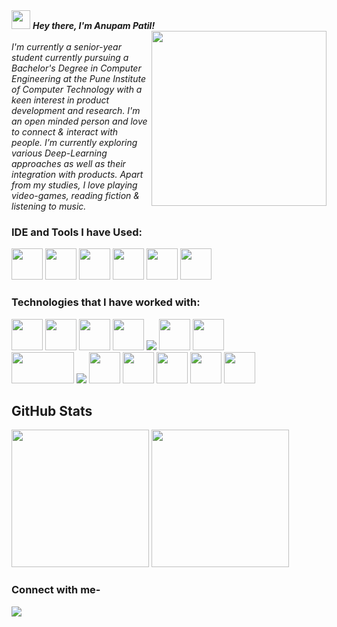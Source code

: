 <i>
 <img src="https://camo.githubusercontent.com/e8e7b06ecf583bc040eb60e44eb5b8e0ecc5421320a92929ce21522dbc34c891/68747470733a2f2f6d656469612e67697068792e636f6d2f6d656469612f6876524a434c467a6361737252346961377a2f67697068792e676966" height="30px"> 
 <strong>Hey there, I'm Anupam Patil!</strong>
 </i>
<div>
<img align="right" width="280" height="280" src="https://i.giphy.com/media/xUA7bdpLxQhsSQdyog/giphy.webp" >   
 </div>
<br>
 <i> I'm currently a senior-year student currently pursuing a Bachelor's Degree in Computer Engineering at the Pune Institute of Computer Technology with a keen interest in product development and research.
 I'm an open minded person and love to connect & interact with people.
 I’m currently exploring various Deep-Learning approaches as well as their integration with products.
 Apart from my studies, I love playing video-games, reading fiction & listening to music.</i>


### IDE and Tools I have Used:
<div>
<img height="50" width="50" src="https://img.icons8.com/color/48/000000/visual-studio-code-2019.png"/> 
 <img height="50" width="50" src="https://colab.research.google.com/img/colab_favicon_256px.png"/> 
 <img height="50" width="50" src="https://img.icons8.com/color/48/000000/pycharm.png"/> 
 <img height="50" width="50" src="https://img.icons8.com/color/50/000000/git.png"/> 
 <img height="50" width="50" src="https://www.vectorlogo.zone/logos/getpostman/getpostman-icon.svg"/> 
 <img height="50" width="50" src="https://www.vectorlogo.zone/logos/microsoft_azure/microsoft_azure-icon.svg"/> 
 
 
</div>

    
### Technologies that I have worked with:
<div>
 <img height="50" width="50" src="https://img.icons8.com/color/48/000000/c-plus-plus-logo.png" /> 
 <img height="50" width="50" src="https://img.icons8.com/color/48/000000/html-5.png" />  
 <img height="50" width="50" src="https://img.icons8.com/color/48/000000/css3.png" /> 
<img height="50" width="50" src="https://img.icons8.com/color/48/000000/bootstrap.png" />
<img src="https://img.icons8.com/ios-filled/50/ffffff/django.png"/>
<img height="50" width="50" src="https://storage.googleapis.com/cw-p1w5jpim0sdhkccw8gr/media/blog-images/drf-logo2.png" />
 <img height="50" width="50" src="https://flask.palletsprojects.com/en/2.0.x/_images/flask-logo.png"/>
 <br>
 <img height="50" width="100" src="https://www.vectorlogo.zone/logos/mongodb/mongodb-ar21.svg"/>
<img src="https://img.icons8.com/color/48/ffffff/flutter.png"/>
 <img height="50" width="50" src="https://www.sqlite.org/images/sqlite370_banner.gif"/>
 <img height="50" width="50" src="https://www.vectorlogo.zone/logos/mysql/mysql-ar21.svg"/>
<img height="50" width="50" src="https://img.icons8.com/color/48/000000/javascript.png"/>
<img height="50" width="50" src="https://img.icons8.com/color/48/000000/python.png" /> 
 <img height="50" width="50" src="https://www.vectorlogo.zone/logos/pytorch/pytorch-icon.svg" /> 
 
 
 </div>


## GitHub Stats
<p align="center">
<div>
<img height="220" src="https://github-readme-stats.vercel.app/api?username=anupampatil44&show_icons=true&theme=merko">
<img height="220" src="https://github-readme-stats.vercel.app/api/top-langs/?username=anupampatil44&count_private=true&langs_count=4&title_color=#3080ED&icon_color=#3080ED&text_color=black&bg_color=#000000">
</div>
</p>


 ### Connect with me-
[<img src="https://img.shields.io/badge/LinkedIn-0077B5?style=for-the-badge&logo=linkedin&logoColor=white" />](https://www.linkedin.com/in/anupam-patil-114b841b0/)
